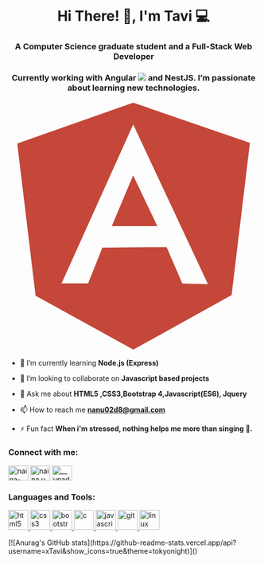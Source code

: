 <h1 align="center">Hi There! 👋, I'm Tavi 💻</h1>
<h3 align="center">A Computer Science graduate student and a Full-Stack Web Developer</h3> 
<h3 align="center"> Currently working with Angular <img src='https://www.google.com/url?sa=i&url=https%3A%2F%2Ficon-icons.com%2Ficon%2Fangular-logo%2F169595&psig=AOvVaw2LGwniFG0_bYYEnMTDxNaD&ust=1623805742912000&source=images&cd=vfe&ved=0CAIQjRxqFwoTCNjU2fW5mPECFQAAAAAdAAAAABAN'> and NestJS. I’m passionate about learning new technologies.</h3>
<svg xmlns="http://www.w3.org/2000/svg" viewBox="0 0 128 128"><path fill="#C4473A" d="M52.864 64h23.28l-12.375-25.877zM63.81 1.026l-59.257 20.854 9.363 77.637 49.957 27.457 50.214-27.828 9.36-77.635-59.637-20.485zm-15.766 73.974l-7.265 18.176-13.581.056 36.608-81.079-.07-.153h-.064l.001-.133.063.133h.14100000000000001l.123-.274v.274h-.124l-.069.153 38.189 81.417-13.074-.287-8.042-18.58-17.173.082"/></svg>


<!-- <p align="left"> <img src="https://komarev.com/ghpvc/?username=xTavi" alt="xTavi" /> </p> -->

<!--- 🔭 I’m currently working on [](https://github.com/naina25/SimonGame)-->

- 🌱 I’m currently learning **Node.js (Express)**

- 👯 I’m looking to collaborate on **Javascript based projects**

- 💬 Ask me about **HTML5 ,CSS3,Bootstrap 4,Javascript(ES6), Jquery**

- 📫 How to reach me **nanu02d8@gmail.com**

- ⚡ Fun fact **When i'm stressed, nothing helps me more than singing 🎤.**

<p align="left">
<h3 align="left">Connect with me:</h3>
<a href="https://linkedin.com/in/naina-upadhyay-5879641a0" target="blank"><img align="center" src="https://cdn.jsdelivr.net/npm/simple-icons@3.0.1/icons/linkedin.svg" alt="naina-upadhyay-5879641a0" height="30" width="40" /></a>
<a href="https://fb.com/naina.upadhyay.7902" target="blank"><img align="center" src="https://cdn.jsdelivr.net/npm/simple-icons@3.0.1/icons/facebook.svg" alt="naina.upadhyay.7902" height="30" width="40" /></a>
<a href="https://instagram.com/__upadhyay_naina__/?hl=en" target="blank"><img align="center" src="https://cdn.jsdelivr.net/npm/simple-icons@3.0.1/icons/instagram.svg" alt="__upadhyay_naina__/?hl=en" height="30" width="40" /></a>
</p>

<h3 align="left">Languages and Tools:</h3>
<p align="left"><a href="https://www.w3.org/html/" target="_blank"> <img src="https://devicons.github.io/devicon/devicon.git/icons/html5/html5-original-wordmark.svg" alt="html5" width="40" height="40"/> </a><a href="https://www.w3schools.com/css/" target="_blank"> <img src="https://devicons.github.io/devicon/devicon.git/icons/css3/css3-original-wordmark.svg" alt="css3" width="40" height="40"/> </a> <a href="https://getbootstrap.com" target="_blank"> <img src="https://devicons.github.io/devicon/devicon.git/icons/bootstrap/bootstrap-plain.svg" alt="bootstrap" width="40" height="40"/> </a> <a href="https://www.cprogramming.com/" target="_blank"> <img src="https://devicons.github.io/devicon/devicon.git/icons/c/c-original.svg" alt="c" width="40" height="40"/> </a><a href="https://developer.mozilla.org/en-US/docs/Web/JavaScript" target="_blank"> <img src="https://devicons.github.io/devicon/devicon.git/icons/javascript/javascript-original.svg" alt="javascript" width="40" height="40"/> </a> <a href="https://git-scm.com/" target="_blank"> <img src="https://www.vectorlogo.zone/logos/git-scm/git-scm-icon.svg" alt="git" width="40" height="40"/> </a> <a href="https://www.linux.org/" target="_blank"> <img src="https://devicons.github.io/devicon/devicon.git/icons/linux/linux-original.svg" alt="linux" width="40" height="40"/> </a> </p>
[![Anurag's GitHub stats](https://github-readme-stats.vercel.app/api?username=xTavi&show_icons=true&theme=tokyonight)]()
